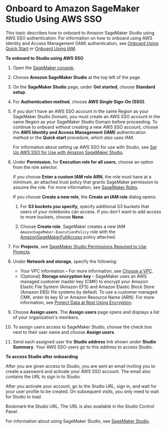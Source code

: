 # Onboard to Amazon SageMaker Studio Using AWS SSO<a name="onboard-sso-users"></a>

This topic describes how to onboard to Amazon SageMaker Studio using AWS SSO authentication\. For information on how to onboard using AWS Identity and Access Management \(IAM\) authentication, see [Onboard Using Quick Start](onboard-quick-start.md) or [Onboard Using IAM](onboard-iam.md)\.

**To onboard to Studio using AWS SSO**

1. Open the [SageMaker console](https://console.aws.amazon.com/sagemaker/)\.

1. Choose **Amazon SageMaker Studio** at the top left of the page\.

1. On the **SageMaker Studio** page, under **Get started**, choose **Standard setup**\.

1. For **Authentication method**, choose **AWS Single Sign\-On \(SSO\)**\.

1. If you don't have an AWS SSO account in the same Region as your SageMaker Studio Domain, you must create an AWS SSO account in the same Region as your SageMaker Studio Domain before proceeding\. To continue to onboard without creating a new AWS SSO account, choose the **AWS Identity and Access Management \(IAM\)** authentication method or the **Quick start** procedure, which also uses IAM\.

   For information about setting up AWS SSO for use with Studio, see [Set Up AWS SSO for Use with Amazon SageMaker Studio](onboard-sso-setup.md)\.

1. Under **Permission**, for **Execution role for all users**, choose an option from the role selector\.

   If you choose **Enter a custom IAM role ARN**, the role must have at a minimum, an attached trust policy that grants SageMaker permission to assume the role\. For more information, see [SageMaker Roles](sagemaker-roles.md)\.

   If you choose **Create a new role**, the **Create an IAM role** dialog opens:

   1. For **S3 buckets you specify**, specify additional S3 buckets that users of your notebooks can access\. If you don't want to add access to more buckets, choose **None**\.

   1. Choose **Create role**\. SageMaker creates a new IAM `AmazonSageMaker-ExecutionPolicy` role with the [AmazonSageMakerFullAccess](https://console.aws.amazon.com/iam/home?#/policies/arn:aws:iam::aws:policy/AmazonSageMakerFullAccess) policy attached\.

1. For **Projects**, see [SageMaker Studio Permissions Required to Use Projects](sagemaker-projects-studio-updates.md)\.

1. Under **Network and storage**, specify the following:
   + Your VPC information – For more information, see [Choose a VPC](onboard-vpc.md)\.
   + \(Optional\) **Storage encryption key** – SageMaker uses an AWS managed customer master key \(CMK\) to encrypt your Amazon Elastic File System \(Amazon EFS\) and Amazon Elastic Block Store \(Amazon EBS\) file systems by default\. To use a customer managed CMK, enter its key ID or Amazon Resource Name \(ARN\)\. For more information, see [Protect Data at Rest Using Encryption](encryption-at-rest.md)\.

1. Choose **Assign users**\. The **Assign users** page opens and displays a list of your organization's members\.

1. To assign users access to SageMaker Studio, choose the check box next to their user name and choose **Assign users**\. 

1. Send each assigned user the **Studio address** link shown under **Studio Summary**\. Your AWS SSO users go to this address to access Studio\.

**To access Studio after onboarding**

After you are given access to Studio, you are sent an email inviting you to create a password and activate your AWS SSO account\. The email also contains the URL to sign in to Studio\.

After you activate your account, go to the Studio URL, sign in, and wait for your user profile to be created\. On subsequent visits, you only need to wait for Studio to load\.

Bookmark the Studio URL\. The URL is also available in the Studio Control Panel\.

For information about using SageMaker Studio, see [SageMaker Studio](studio.md)\.